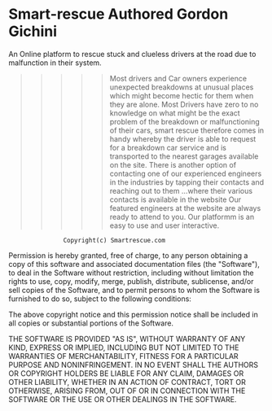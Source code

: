 # Smart-rescue Authored Gordon Gichini

An Online platform to rescue stuck and clueless drivers at the road due to malfunction in their system.

>>>>> Most drivers and Car owners experience unexpected breakdowns at unusual places which might become hectic for them when they are alone.
>>>>Most Drivers have zero to no knowledge on what might be the exact problem of the breakdown or malfunctioning of their cars,
                 smart rescue therefore comes in handy whereby the driver
                                         is able to request for a breakdown car service and is transported to the nearest garages available on the site.
There is another option of contacting one of our experienced engineers in the industries by tapping their contacts and reaching out to them ...where their various contacts is available in the website
Our featured engineers at the website are always ready to attend to you.
>>>Our platformm is an easy to use and  user interactive. 

                   Copyright(c) Smartrescue.com


 Permission is hereby granted, free of charge, to any person obtaining a copy of this software and associated documentation files (the "Software"), 
 to deal in the Software without restriction, including without limitation the rights to use, copy, modify, merge, publish, distribute, sublicense, and/or sell copies of the Software, and to permit persons to whom the Software is furnished to do so,
 subject to the following conditions:

The above copyright notice and this permission notice shall be included in all copies or substantial portions of the Software.

THE SOFTWARE IS PROVIDED "AS IS", WITHOUT WARRANTY OF ANY KIND, EXPRESS OR IMPLIED, INCLUDING BUT NOT LIMITED TO THE WARRANTIES OF MERCHANTABILITY,
FITNESS FOR A PARTICULAR PURPOSE AND NONINFRINGEMENT. IN NO EVENT SHALL THE AUTHORS OR COPYRIGHT HOLDERS BE LIABLE FOR ANY CLAIM,
DAMAGES OR OTHER LIABILITY, WHETHER IN AN ACTION OF CONTRACT, TORT OR OTHERWISE, ARISING FROM, OUT OF OR IN CONNECTION WITH THE SOFTWARE OR THE USE
OR OTHER DEALINGS IN THE SOFTWARE.                  